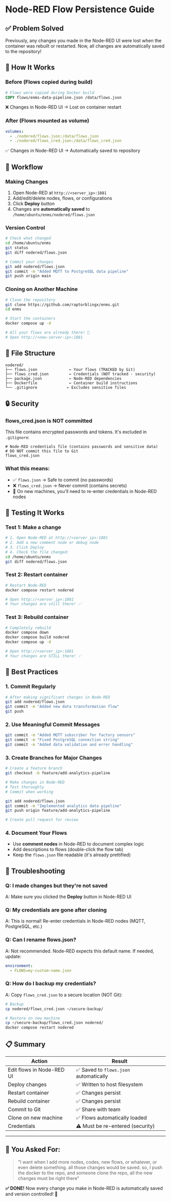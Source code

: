 # Node-RED Flow Persistence Guide

## ✅ **Problem Solved**

Previously, any changes you made in the Node-RED UI were lost when the container was rebuilt or restarted. Now, all changes are automatically saved to the repository!

## 📁 **How It Works**

### **Before (Flows copied during build)**
```dockerfile
# Flows were copied during Docker build
COPY flows/enms-data-pipeline.json /data/flows.json
```
❌ Changes in Node-RED UI → Lost on container restart

### **After (Flows mounted as volume)**
```yaml
volumes:
  - ./nodered/flows.json:/data/flows.json
  - ./nodered/flows_cred.json:/data/flows_cred.json
```
✅ Changes in Node-RED UI → Automatically saved to repository

## 🔄 **Workflow**

### **Making Changes**
1. Open Node-RED at `http://<server_ip>:1881`
2. Add/edit/delete nodes, flows, or configurations
3. Click **Deploy** button
4. Changes are **automatically saved** to `/home/ubuntu/enms/nodered/flows.json`

### **Version Control**
```bash
# Check what changed
cd /home/ubuntu/enms
git status
git diff nodered/flows.json

# Commit your changes
git add nodered/flows.json
git commit -m "Added MQTT to PostgreSQL data pipeline"
git push origin main
```

### **Cloning on Another Machine**
```bash
# Clone the repository
git clone https://github.com/raptorblingx/enms.git
cd enms

# Start the containers
docker compose up -d

# All your flows are already there! 🎉
# Open http://<new-server-ip>:1881
```

## 📂 **File Structure**

```
nodered/
├── flows.json              ← Your flows (TRACKED by Git)
├── flows_cred.json         ← Credentials (NOT tracked - security)
├── package.json            ← Node-RED dependencies
├── Dockerfile              ← Container build instructions
└── .gitignore             ← Excludes sensitive files
```

## 🔒 **Security**

### **flows_cred.json is NOT committed**
This file contains encrypted passwords and tokens. It's excluded in `.gitignore`:

```gitignore
# Node-RED credentials file (contains passwords and sensitive data)
# DO NOT commit this file to Git
flows_cred.json
```

### **What this means:**
- ✅ `flows.json` → Safe to commit (no passwords)
- ❌ `flows_cred.json` → Never commit (contains secrets)
- 🔐 On new machines, you'll need to re-enter credentials in Node-RED nodes

## 🧪 **Testing It Works**

### **Test 1: Make a change**
```bash
# 1. Open Node-RED at http://<server_ip>:1881
# 2. Add a new comment node or debug node
# 3. Click Deploy
# 4. Check the file changed:
cd /home/ubuntu/enms
git diff nodered/flows.json
```

### **Test 2: Restart container**
```bash
# Restart Node-RED
docker compose restart nodered

# Open http://<server_ip>:1881
# Your changes are still there! ✅
```

### **Test 3: Rebuild container**
```bash
# Completely rebuild
docker compose down
docker compose build nodered
docker compose up -d

# Open http://<server_ip>:1881
# Your changes are STILL there! ✅
```

## 🚀 **Best Practices**

### **1. Commit Regularly**
```bash
# After making significant changes in Node-RED
git add nodered/flows.json
git commit -m "Added new data transformation flow"
git push
```

### **2. Use Meaningful Commit Messages**
```bash
git commit -m "Added MQTT subscriber for factory sensors"
git commit -m "Fixed PostgreSQL connection string"
git commit -m "Added data validation and error handling"
```

### **3. Create Branches for Major Changes**
```bash
# Create a feature branch
git checkout -b feature/add-analytics-pipeline

# Make changes in Node-RED
# Test thoroughly
# Commit when working

git add nodered/flows.json
git commit -m "Implemented analytics data pipeline"
git push origin feature/add-analytics-pipeline

# Create pull request for review
```

### **4. Document Your Flows**
- Use **comment nodes** in Node-RED to document complex logic
- Add descriptions to flows (double-click the flow tab)
- Keep the `flows.json` file readable (it's already prettified)

## 🔧 **Troubleshooting**

### **Q: I made changes but they're not saved**
A: Make sure you clicked the **Deploy** button in Node-RED UI

### **Q: My credentials are gone after cloning**
A: This is normal! Re-enter credentials in Node-RED nodes (MQTT, PostgreSQL, etc.)

### **Q: Can I rename flows.json?**
A: Not recommended. Node-RED expects this default name. If needed, update:
```yaml
environment:
  - FLOWS=my-custom-name.json
```

### **Q: How do I backup my credentials?**
A: Copy `flows_cred.json` to a secure location (NOT Git):
```bash
# Backup
cp nodered/flows_cred.json ~/secure-backup/

# Restore on new machine
cp ~/secure-backup/flows_cred.json nodered/
docker compose restart nodered
```

## 📋 **Summary**

| Action | Result |
|--------|--------|
| Edit flows in Node-RED UI | ✅ Saved to `flows.json` automatically |
| Deploy changes | ✅ Written to host filesystem |
| Restart container | ✅ Changes persist |
| Rebuild container | ✅ Changes persist |
| Commit to Git | ✅ Share with team |
| Clone on new machine | ✅ Flows automatically loaded |
| Credentials | ⚠️ Must be re-entered (security) |

---

## 🎯 **You Asked For:**
> "I want when I add more nodes, codes, new flows, or whatever, or even delete something. all those changes would be saved. so, I push the docker to the repo, and someone clone the repo, all the new changes must be right there"

**✅ DONE!** Now every change you make in Node-RED is automatically saved and version controlled! 🚀

